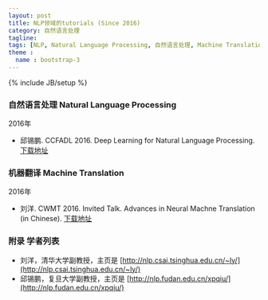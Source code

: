```yaml
---
layout: post
title: NLP领域的tutorials (Since 2016)
category: 自然语言处理
tagline:
tags: [NLP, Natural Language Processing, 自然语言处理, Machine Translation, 机器翻译]
theme :
  name : bootstrap-3
---
```

{% include JB/setup %}

### 自然语言处理 Natural Language Processing

2016年

+ 邱锡鹏. CCFADL 2016. Deep Learning for Natural Language Processing. [下载地址](http://nlp.fudan.edu.cn/xpqiu/slides/20160529_DL4NLP@CCFADL.pdf)

### 机器翻译 Machine Translation

2016年

+ 刘洋. CWMT 2016. Invited Talk. Advances in Neural Machne Translation (in Chinese). [下载地址](http://nlp.csai.tsinghua.edu.cn/~ly/talks/cwmt2016_ly_v3_160826.pptx)

### 附录 学者列表

+ 刘洋，清华大学副教授，主页是 [http://nlp.csai.tsinghua.edu.cn/~ly/](http://nlp.csai.tsinghua.edu.cn/~ly/)
+ 邱锡鹏，复旦大学副教授，主页是 [http://nlp.fudan.edu.cn/xpqiu/](http://nlp.fudan.edu.cn/xpqiu/)
